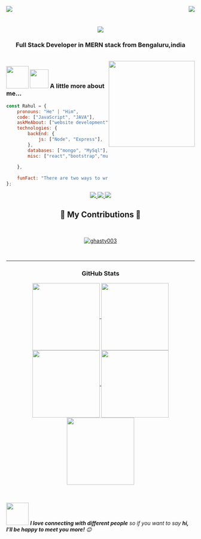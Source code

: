 <img align="right" src="https://visitor-badge.laobi.icu/badge?page_id=TechGeekRahul
.TechGeekRahul
" />

![](https://komarev.com/ghpvc/?username=TechGeekRahul&base=500)

<h1 align="center">
    <img src="https://readme-typing-svg.herokuapp.com/?font=Righteous&size=35&center=true&vCenter=true&width=500&height=70&duration=4000&lines=Hi+There!+👋;+I'm+Rahul+Kumar+Singh;" />
</h1>

<h3 align="center">Full Stack Developer in MERN stack from Bengaluru,india</h3>

<br/>

<img align='right' src="https://media.giphy.com/media/M9gbBd9nbDrOTu1Mqx/giphy.gif" width="230">

</a><img align='left' src="https://media.giphy.com/media/WUlplcMpOCEmTGBtBW/giphy.gif" width="60"> 
</em></p>





### <img src="https://media.giphy.com/media/VgCDAzcKvsR6OM0uWg/giphy.gif" width="50"> A little more about me...  

```javascript
const Rahul = {
    pronouns: "He" | "Him",
    code: ["JavaScript", "JAVA"],
    askMeAbout: ["website development", "DSA"],
    technologies: {
        backEnd: {
            js: ["Node", "Express"],
        },
        databases: ["mongo", "MySql"],
        misc: ["react","bootstrap","mui","html","css","tailwind","git","redux","postman","nextjs","typescript"]
      
    },
 
    funFact: "There are two ways to write error-free programs; only the third one works"
};
```

 
<div align="center"> 
  <a href="mailto:singhrahulkumar820@gmail.com">
    <img src="https://img.shields.io/badge/Gmail-333333?style=for-the-badge&logo=gmail&logoColor=red" />
  </a>
  <a href="https://linkedin.com/in/rahul-kumar-singh31" target="_blank">
    <img src="https://img.shields.io/badge/LinkedIn-0077B5?style=for-the-badge&logo=linkedin&logoColor=white" target="_blank" />
  </a>
  <a href="" target="_blank">
     <img src="https://img.shields.io/badge/Portfolio-FF5722?style=for-the-badge&logo=todoist&logoColor=white" target="_blank" /> <!-- sqlite, safari, google-chrome are other good icon options -->
  </a>
</div>



<div align="center">
  <h2>🐍 My Contributions 🐍</h2>
    <br>
    <p align="center"> <a href="https://github.com/ryo-ma/github-profile-trophy"><img src="https://github-profile-trophy.vercel.app/?username=TechGeekRahul" alt="ghasty003" /></a> </p>
  <br>



</div>

<hr/>

<h3 align="center">GitHub Stats</h3>
<div align="center">
  <a href="https://github.com/TechGeekRahul
">
    <img align="center" src="http://github-profile-summary-cards.vercel.app/api/cards/stats?username=TechGeekRahul&theme=dracula" height="180em" />
    <img align="center" src="http://github-profile-summary-cards.vercel.app/api/cards/most-commit-language?username=TechGeekRahul&theme=dracula" height="180em" />
    <img align="center" src="http://github-profile-summary-cards.vercel.app/api/cards/repos-per-language?username=TechGeekRahul&theme=dracula" height="180em" />
    <img align="center" src="http://github-profile-summary-cards.vercel.app/api/cards/productive-time?username=TechGeekRahul&theme=dracula" height="180em" />
    <img align="center" src="http://github-profile-summary-cards.vercel.app/api/cards/profile-details?username=TechGeekRahul&theme=dracula" height="180em" />
  </a>
</div>

<br/>

<br/>










<img src="https://media.giphy.com/media/LnQjpWaON8nhr21vNW/giphy.gif" width="60"> <em><b>I love connecting with different people</b> so if you want to say <b>hi, I'll be happy to meet you more!</b> 😊</em>
